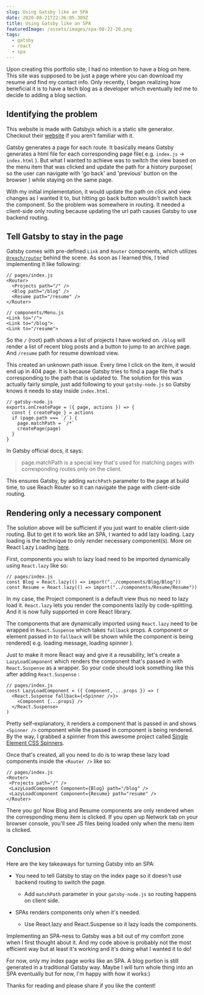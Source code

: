 ```yaml
---
slug: Using Gatsby like an SPA
date: 2020-08-21T22:36:05.309Z
title: Using Gatsby like an SPA
featuredImage: /assets/images/spa-08-22-20.png
tags:
  - gatsby
  - react
  - spa
---
```

Upon creating this portfolio site, I had no intention to have a blog on here. This site was supposed to be just a page where you can download my resume and find my contact info. Only recently, I began realizing how beneficial it is to have a tech blog as a developer which eventually led me to decide to adding a blog section.

## Identifying the problem

This website is made with Gatsbyjs which is a static site generator. Checkout their [website](https://www.gatsbyjs.com) if you aren't familiar with it. 

Gatsby generates a page for each route. It basically means Gatsby generates a html file for each corresponding page file( e.g. `index.js` -> `index.html` ). But what I wanted to achieve was to switch the view based on the menu item that was clicked and update the path for a history purpose( so the user can navigate with 'go back' and 'previous' button on the browser ) while staying on the same page. 

With my initial implementation, it would update the path on click and view changes as I wanted it to, but hitting go back button wouldn't switch back the component. So the problem was somewhere in routing. It needed a client-side only routing because updating the url path causes Gatsby to use backend routing.

## Tell Gatsby to stay in the page

Gatsby comes with pre-defined `Link` and `Router` components, which utilizes [`@reach/router`](https://reach.tech/router/) behind the scene. As soon as I learned this, I tried implementing it like following:

```
// pages/index.js
<Router>
  <Projects path="/" />
  <Blog path="/blog" />
  <Resume path="/resume" />
</Router>

// components/Menu.js
<Link to="/">
<Link to="/blog">
<Link to="/resume">
```

So the `/` (root) path shows a list of projects I have worked on. `/blog` will render a list of recent blog posts and a button to jump to an archive page. And `/resume` path for resume download view.

This created an unknown path issue. Every time I click on the item, it would end up in 404 page. It is because Gatsby tries to find a page file that's corresponding to the path that is updated to. The solution for this was actually fairly simple, just add following to your `gatsby-node.js` so Gatsby knows it needs to stay inside `index.html`.

```
// gatsby-node.js
exports.onCreatePage = ({ page, actions }) => {
  const { createPage } = actions
  if (page.path === `/`) {
    page.matchPath = `/*`
    createPage(page)
  }
}
```

In Gatsby official docs, it says: 

> page.matchPath is a special key that's used for matching pages with corresponding routes only on the client.

This ensures Gatsby, by adding `matchPath` parameter to the page at build time, to use Reach Router so it can navigate the page with client-side routing.

## Rendering only a necessary component

The solution above will be sufficient if you just want to enable client-side routing. But to get it to work like an SPA, I wanted to add lazy loading. Lazy loading is the technique to only render necessary component(s). More on React Lazy Loading [here](https://reactjs.org/docs/code-splitting.html).

First, components you wish to lazy load need to be imported dynamically using `React.lazy` like so:

```
// pages/index.js
const Blog = React.lazy(() => import("../components/Blog/Blog"))
const Resume = React.lazy(() => import("../components/Resume/Resume"))
```

In my case, the Project component is a default view thus no need to lazy load it. `React.lazy` lets you render the components lazily by code-splitting. And it is now fully supported in core React library.

The components that are dynamically imported using `React.lazy` need to be wrapped in `React.Suspense` which takes `fallback` props. A component or element passed in to `fallback` will be shown while the component is being rendered( e.g. loading message, loading spinner ). 

Just to make it more React way and give it a reusability, let's create a `LazyLoadComponent` which renders the component that's passed in with `React.Suspense` as a wrapper. So your code should look something like this after adding `React.Suspense` :

```
// pages/index.js
const LazyLoadComponent = ({ Component, ...props }) => (
  <React.Suspense fallback={<Spinner />}>
    <Component {...props} />
  </React.Suspense>
)
```

Pretty self-explanatory, it renders a component that is passed in and shows `<Spinner />`  component while the passed in component is being rendered. By the way, I grabbed a spinner from this awesome project called [Single Element CSS Spinners](https://projects.lukehaas.me/css-loaders/).

Once that's created, all you need to do is to wrap these lazy load components inside the `<Router />` like so:

```
// pages/index.js
<Router>
 <Projects path="/" />
 <LazyLoadComponent Component={Blog} path="/blog" />
 <LazyLoadComponent Component={Resume} path="resume" />
</Router>
```

There you go! Now Blog and Resume components are only rendered when the corresponding menu item is clicked. If you open up Network tab on your browser console, you'll see JS files being loaded only when the menu item is clicked.

## Conclusion

Here are the key takeaways for turning Gatsby into an SPA:

* You need to tell Gatsby to stay on the index page so it doesn't use backend routing to switch the page.

  * Add `matchPath` parameter in your `gatsby-node.js` so routing happens on client side.
* SPAs renders components only when it's needed.

  * Use React.lazy and React.Suspense so it lazy loads the components.

Implementing an SPA-ness to Gatsby was a bit out of my comfort zone when I first thought about it. And my code above is probably not the most efficient way but at least it's working and it's doing what I wanted it to do!

For now, only my index page works like an SPA. A blog portion is still generated in a traditional Gatsby way. Maybe I will turn whole thing into an SPA eventually but for now, I'm happy with how it works:)

Thanks for reading and please share if you like the content!